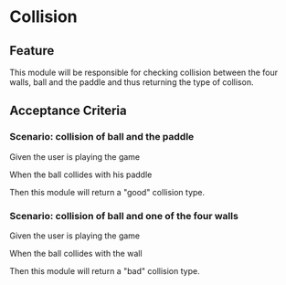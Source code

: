 # Collision

## Feature

This module will be responsible for checking collision
between the four walls, ball and the paddle and thus
returning the type of collison.

## Acceptance Criteria

### Scenario: collision of ball and the paddle

  Given the user is playing the game
  
  When the ball collides with his paddle

  Then this module will return a "good" collision type.
 
### Scenario: collision of ball and one of the four walls

  Given the user is playing the game
  
  When the ball collides with the wall

  Then this module will return a "bad" collision type.
